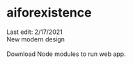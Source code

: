 # aiforexistence <br/>
Last edit: 2/17/2021 <br/>
New modern design  <br/><br/>
Download Node modules to run web app. <br/>
